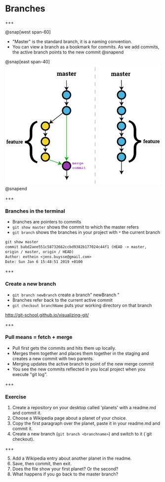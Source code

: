 # Branches

+++

@snap[west span-60]
* "Master" is the standard branch, it is a naming convention.
* You can view a branch as a bookmark for commits.
As we add commits, the active branch points to the new commit
@snapend

@snap[east span-40]
![](assets/img/branches.png)
@snapend

+++

### Branches in the terminal

- Branches are pointers to commits
- `git show master` shows the commit to which the master refers
- `git branch` shows the branches in your project with ` * ` the current branch


```console
git show master
commit babd2aee551c58732662ccbd9382b177024c44f1 (HEAD -> master, origin / master, origin / HEAD)
Author: eothein <jens.buysse@gmail.com>
Date: Sun Jan 6 15:48:51 2019 +0100
```
+++
### Create a new branch

- `git branch newBranch` create a branch" newBranch "
- Branches refer back to the current active commit
- `git checkout branchName` puts your working directory on that branch

<http://git-school.github.io/visualizing-git/>

+++
### Pull means = fetch + merge

- Pull first gets the commits and hits
them up locally.
- Merges them together and places them together in the staging and
creates a new commit with two parents.
- Merging updates the active branch to point
of the new merge commit
- You see the new commits reflected in you
local project when you execute "git log".

+++

### Exercise

1. Create a repository on your desktop called 'planets' with a
readme.md and commit it.
2. Choose a Wikipedia page about a planet of your choice.
3. Copy the first paragraph over the planet, paste it in your
readme.md and commit it.
4. Create a new branch (`git branch <branchname>`) and switch to it (`git
<branchname> checkout).

+++

5. Add a Wikipedia entry about another planet
in the readme.
6. Save, then commit, then exit.
7. Does the file show your first planet? Or the second?
8. What happens if you go back to the master branch?